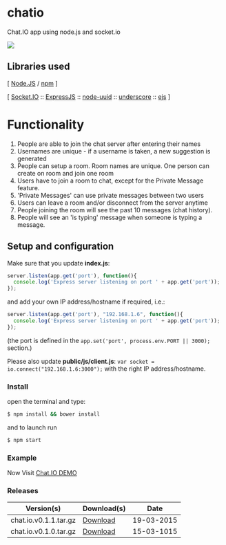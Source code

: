 # chatio
Chat.IO app using node.js and socket.io

![](https://raw.githubusercontent.com/abdalrahman-ahmed/chatio/master/Screenshot.png)

## Libraries used

[ [Node.JS](https://nodejs.org/) / [npm](https://www.npmjs.com/) ]

[ [Socket.IO](http://socket.io/) :: [ExpressJS](http://expressjs.com/) :: [node-uuid](https://www.npmjs.com/package/uuid/) :: [underscore](http://underscorejs.org/) :: [ejs](https://www.npmjs.com/package/ejs/) ]

# Functionality
<ol>
  <li>People are able to join the chat server after entering their names</li>
  <li>Usernames are unique - if a username is taken, a new suggestion is generated</li>
  <li>People can setup a room. Room names are unique. One person can create on room and join one room</li>
  <li>Users have to join a room to chat, except for the Private Message feature.</li>
  <li>'Private Messages' can use private messages between two users</li>
  <li>Users can leave a room and/or disconnect from the server anytime</li>
  <li>People joining the room will see the past 10 messages (chat history).</li>
  <li>People will see an 'is typing' message when someone is typing a message.</li>
</ol>

## Setup and configuration

Make sure that you update <strong>index.js</strong>:
```js
server.listen(app.get('port'), function(){
  console.log('Express server listening on port ' + app.get('port'));
});
```

and add your own IP address/hostname if required, i.e.:
```js
server.listen(app.get('port'), "192.168.1.6", function(){
  console.log('Express server listening on port ' + app.get('port'));
});
```

(the port is defined in the `app.set('port', process.env.PORT || 3000);` section.)

Please also update <strong>public/js/client.js</strong>: `var socket = io.connect("192.168.1.6:3000");` with the right IP address/hostname.

### Install 

open the terminal and type: 
```sh
$ npm install && bower install
```
and to launch run 
```sh 
$ npm start
```
### Example

Now Visit [Chat.IO DEMO](https://chatio-alcrazy-2.c9users.io/)

### Releases

| Version(s)            | Download(s)                  | Date       |
| --------------------- | ---------------------------- |------------|
| chat.io.v0.1.1.tar.gz | [Download](http://goo.gl/QJKYqM)         | 19-03-2015 |
| chat.io.v0.1.0.tar.gz | [Download](http://goo.gl/Ih6kUr)         | 15-03-1015 |
